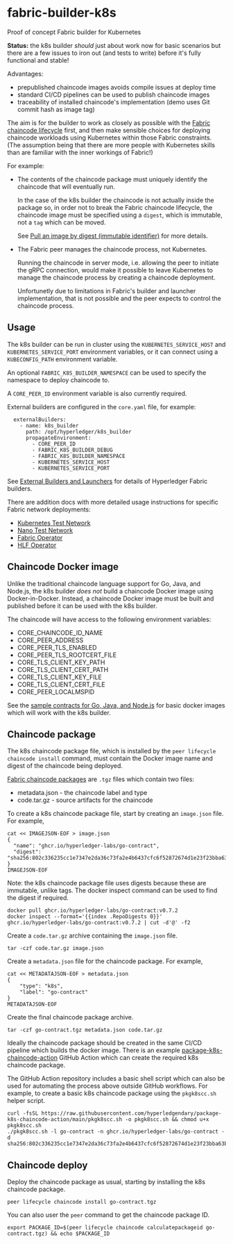 # fabric-builder-k8s

Proof of concept Fabric builder for Kubernetes

**Status:** the k8s builder _should_ just about work now for basic scenarios but there are a few issues to iron out (and tests to write) before it's fully functional and stable!

Advantages:

- prepublished chaincode images avoids compile issues at deploy time
- standard CI/CD pipelines can be used to publish chaincode images
- traceability of installed chaincode's implementation (demo uses Git commit hash as image tag)

The aim is for the builder to work as closely as possible with the [Fabric chaincode lifecycle](https://hyperledger-fabric.readthedocs.io/en/latest/chaincode_lifecycle.html) first, and then make sensible choices for deploying chaincode workloads using Kubernetes within those Fabric constraints.
(The assumption being that there are more people with Kubernetes skills than are familiar with the inner workings of Fabric!)

For example:

- The contents of the chaincode package must uniquely identify the chaincode that will eventually run.

  In the case of the k8s builder the chaincode is not actually inside the package so, in order not to break the Fabric chaincode lifecycle, the chaincode image must be specified using a `digest`, which is immutable, not a `tag` which can be moved.

  See [Pull an image by digest (immutable identifier)](https://docs.docker.com/engine/reference/commandline/pull/#pull-an-image-by-digest-immutable-identifier) for more details.

- The Fabric peer manages the chaincode process, not Kubernetes.

  Running the chaincode in server mode, i.e. allowing the peer to initiate the gRPC connection, would make it possible to leave Kubernetes to manage the chaincode process by creating a chaincode deployment.

  Unfortunetly due to limitations in Fabric's builder and launcher implementation, that is not possible and the peer expects to control the chaincode process.

## Usage

The k8s builder can be run in cluster using the `KUBERNETES_SERVICE_HOST` and `KUBERNETES_SERVICE_PORT` environment variables, or it can connect using a `KUBECONFIG_PATH` environment variable.

An optional `FABRIC_K8S_BUILDER_NAMESPACE` can be used to specify the namespace to deploy chaincode to.

A `CORE_PEER_ID` environment variable is also currently required.

External builders are configured in the `core.yaml` file, for example:

```
  externalBuilders:
    - name: k8s_builder
      path: /opt/hyperledger/k8s_builder
      propagateEnvironment:
        - CORE_PEER_ID
        - FABRIC_K8S_BUILDER_DEBUG
        - FABRIC_K8S_BUILDER_NAMESPACE
        - KUBERNETES_SERVICE_HOST
        - KUBERNETES_SERVICE_PORT
```

See [External Builders and Launchers](https://hyperledger-fabric.readthedocs.io/en/latest/cc_launcher.html) for details of Hyperledger Fabric builders.

There are addition docs with more detailed usage instructions for specific Fabric network deployments:

- [Kubernetes Test Network](docs/TEST_NETWORK_K8S.md)
- [Nano Test Network](docs/TEST_NETWORK_NANO.md)
- [Fabric Operator](docs/FABRIC_OPERATOR.md)
- [HLF Operator](docs/HLF_OPERATOR.md)

## Chaincode Docker image

Unlike the traditional chaincode language support for Go, Java, and Node.js, the k8s builder *does not* build a chaincode Docker image using Docker-in-Docker.
Instead, a chaincode Docker image must be built and published before it can be used with the k8s builder.

The chaincode will have access to the following environment variables:

- CORE_CHAINCODE_ID_NAME
- CORE_PEER_ADDRESS
- CORE_PEER_TLS_ENABLED
- CORE_PEER_TLS_ROOTCERT_FILE
- CORE_TLS_CLIENT_KEY_PATH
- CORE_TLS_CLIENT_CERT_PATH
- CORE_TLS_CLIENT_KEY_FILE
- CORE_TLS_CLIENT_CERT_FILE
- CORE_PEER_LOCALMSPID

See the [sample contracts for Go, Java, and Node.js](samples/README.md) for basic docker images which will work with the k8s builder.

## Chaincode package

The k8s chaincode package file, which is installed by the `peer lifecycle chaincode install` command, must contain the Docker image name and digest of the chaincode being deployed.

[Fabric chaincode packages](https://hyperledger-fabric.readthedocs.io/en/latest/cc_launcher.html#chaincode-packages) are `.tgz` files which contain two files:

- metadata.json - the chaincode label and type
- code.tar.gz - source artifacts for the chaincode

To create a k8s chaincode package file, start by creating an `image.json` file.
For example,

```shell
cat << IMAGEJSON-EOF > image.json
{
  "name": "ghcr.io/hyperledger-labs/go-contract",
  "digest": "sha256:802c336235cc1e7347e2da36c73fa2e4b6437cfc6f52872674d1e23f23bba63b"
}
IMAGEJSON-EOF
```

Note: the k8s chaincode package file uses digests because these are immutable, unlike tags.
The docker inspect command can be used to find the digest if required.

```
docker pull ghcr.io/hyperledger-labs/go-contract:v0.7.2
docker inspect --format='{{index .RepoDigests 0}}' ghcr.io/hyperledger-labs/go-contract:v0.7.2 | cut -d'@' -f2
```

Create a `code.tar.gz` archive containing the `image.json` file.

```shell
tar -czf code.tar.gz image.json
```

Create a `metadata.json` file for the chaincode package.
For example,

```shell
cat << METADATAJSON-EOF > metadata.json
{
    "type": "k8s",
    "label": "go-contract"
}
METADATAJSON-EOF
```

Create the final chaincode package archive.

```shell
tar -czf go-contract.tgz metadata.json code.tar.gz
```

Ideally the chaincode package should be created in the same CI/CD pipeline which builds the docker image.
There is an example [package-k8s-chaincode-action](https://github.com/hyperledgendary/package-k8s-chaincode-action) GitHub Action which can create the required k8s chaincode package.

The GitHub Action repository includes a basic shell script which can also be used for automating the process above outside GitHub workflows.
For example, to create a basic k8s chaincode package using the `pkgk8scc.sh` helper script.

```shell
curl -fsSL https://raw.githubusercontent.com/hyperledgendary/package-k8s-chaincode-action/main/pkgk8scc.sh -o pkgk8scc.sh && chmod u+x pkgk8scc.sh
./pkgk8scc.sh -l go-contract -n ghcr.io/hyperledger-labs/go-contract -d sha256:802c336235cc1e7347e2da36c73fa2e4b6437cfc6f52872674d1e23f23bba63b
```

## Chaincode deploy

Deploy the chaincode package as usual, starting by installing the k8s chaincode package.

```shell
peer lifecycle chaincode install go-contract.tgz
```

You can also user the `peer` command to get the chaincode package ID.

```shell
export PACKAGE_ID=$(peer lifecycle chaincode calculatepackageid go-contract.tgz) && echo $PACKAGE_ID
```
